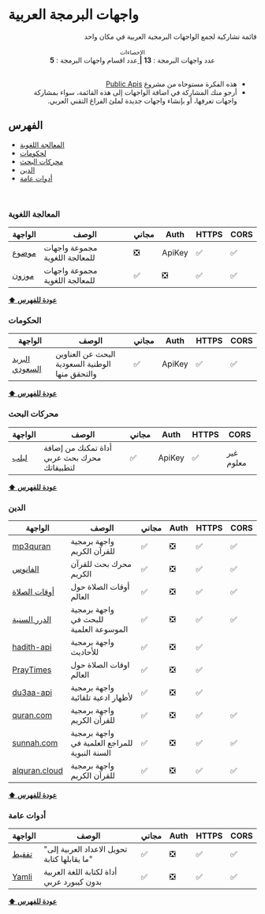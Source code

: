 
# واجهات البرمجة العربية
<div dir="rtl">
قائمة تشاركية لجمع الواجهات البرمجية العربية في مكان واحد
  </div>
<br />

<div align="center">
    <sup>الإحصاءات</sup>
    <br />
    <a href="https://github.com/shenawydev/arabic-apis#%D8%A7%D9%84%D9%81%D9%87%D8%B1%D8%B3">
      <div style="display: inline-block;">
           عدد اقسام واجهات البرمجة : 
        <b>5</b>
      </div>
    </a> <b>|</b>
    <a href="https://github.com/shenawydev/arabic-apis">
      <div style="display: inline-block;">
           عدد واجهات البرمجة : 
        <b>13</b>
      </div>
    </a>
</div>

<br />
<div dir="rtl">
<ul><li>
  هذه الفكرة مستوحاه من مشروع
  <a href="https://github.com/public-apis/public-apis">
Public Apis
  </a>
  </li><li>
أرجو منك المشاركة في اضافة الواجهات إلى هذه القائمة، سواء بمشاركة واجهات تعرفها، أو بإنشاء واجهات جديدة لملئ الفراغ التقني العربي.
  </li></ul>
</div>


## الفهرس
<ul><li>
<a href="https://github.com/shenawydev/arabic-apis">
    المعالجة اللغوية
 </a></li><li>
 <a href="https://github.com/shenawydev/arabic-apis">
    لحكومات
 </a></li><li>
 <a href="https://github.com/shenawydev/arabic-apis">
    محركات البحث
 </a></li><li>
 <a href="https://github.com/shenawydev/arabic-apis">
    الدين
 </a></li><li>
 <a href="https://github.com/shenawydev/arabic-apis">
    أدوات عامة
 </a></li></ul>
 <br />

### المعالجة اللغوية
الواجهة | الوصف | مجاني | Auth | HTTPS | CORS |
|---|---|---|---|---|---|
| [موضوع](https://ai.mawdoo3.com/) | مجموعة واجهات للمعالجة اللغوية | :negative_squared_cross_mark: | ApiKey | :white_check_mark: | :white_check_mark: |
| [موزون](https://موزون.com/api/) | مجموعة واجهات للمعالجة اللغوية | :white_check_mark: | :negative_squared_cross_mark: | :white_check_mark: | :white_check_mark: |

**[⬆ عودة للفهرس](#الفهرس)**
### الحكومات

الواجهة | الوصف | مجاني | Auth | HTTPS | CORS |
|---|---|---|---|---|---|
| [البريد السعودي](https://api.address.gov.sa/) | البحث عن العناوين الوطنية السعودية والتحقق منها | :white_check_mark: | ApiKey | :white_check_mark: | :white_check_mark: |

**[⬆ عودة للفهرس](#الفهرس)**

### محركات البحث

الواجهة | الوصف | مجاني | Auth | HTTPS | CORS |
|---|---|---|---|---|---|
| [لبلب](https://solutions.lableb.com/en/doc/rest/v2-beta/getting-started) | أداة تمكنك من إضافة محرك بحث عربي لتطبيقاتك | :white_check_mark: | ApiKey | :white_check_mark: | غير معلوم |

**[⬆ عودة للفهرس](#الفهرس)**

### الدين

الواجهة | الوصف | مجاني | Auth | HTTPS | CORS |
|---|---|---|---|---|---|
| [mp3quran](https://www.mp3quran.net/api/) | واجهة برمجية للقرآن الكريم | :white_check_mark: | :negative_squared_cross_mark: | :white_check_mark: | :white_check_mark: |
| [الفانوس](https://www.alfanous.org/api-doc/) | محرك بحث للقرآن الكريم | :white_check_mark: | :negative_squared_cross_mark: | :white_check_mark: | :white_check_mark: |
| [أوقات الصلاة](https://awkat-salat.org/api) | أوقات الصلاة حول العالم | :white_check_mark: | :negative_squared_cross_mark: | :white_check_mark: | :white_check_mark: |
| [الدرر السنية](https://www.dorar.net/article/389/%D8%AE%D8%AF%D9%85%D8%A9-%D9%88%D8%A7%D8%AC%D9%87%D8%A9-%D8%A7%D9%84%D9%85%D9%88%D8%B3%D9%88%D8%B9%D8%A9-%D8%A7%D9%84%D8%AD%D8%AF%D9%8A%D8%AB%D9%8A%D8%A9-API) | واجهة برمجية للبحث في الموسوعة العلمية | :white_check_mark: | :negative_squared_cross_mark: | :white_check_mark: | :white_check_mark: |
| [hadith-api](https://github.com/sutanlab/hadith-api) | واجهة برمجية للأحاديث | :white_check_mark: | :negative_squared_cross_mark: | :white_check_mark: | | :white_check_mark: | 
| [PrayTimes](http://praytimes.org/manual/) | اوقات الصلاة حول العالم | :white_check_mark: | :negative_squared_cross_mark: | :white_check_mark: | | :white_check_mark: |
| [du3aa-api](https://github.com/m2kio/du3aa-api) | واجهة برمجية لأظهار ادعية تلقائية  | :white_check_mark: | :negative_squared_cross_mark: | :white_check_mark: | | :white_check_mark: |
| [quran.com](https://quran.api-docs.io/v3/getting-started/introduction) | واجهة برمجية للقرآن الكريم | :white_check_mark: | :negative_squared_cross_mark: | :white_check_mark: | :white_check_mark: |
| [sunnah.com](https://sunnah.api-docs.io/1.0/getting-started/introduction) | واجهة برمجية للمراجع العلمية في السنة النبوية | :white_check_mark: | :negative_squared_cross_mark: | :white_check_mark: | :white_check_mark: |
| [alquran.cloud](https://alquran.cloud/api) | واجهة برمجية للقرآن الكريم | :white_check_mark: | :negative_squared_cross_mark: | :white_check_mark: | :white_check_mark: |

**[⬆ عودة للفهرس](#الفهرس)**

### أدوات عامة

الواجهة | الوصف | مجاني | Auth | HTTPS | CORS |
|---|---|---|---|---|---|
| [تفقيط](https://rapidapi.com/postscripter/api/tafqit) | "تحويل الاعداد العربية إلى ما يقابلها كتابة" | :white_check_mark: | :negative_squared_cross_mark: | :white_check_mark: | :white_check_mark: |
| [Yamli](https://www.yamli.com/api/ar/) | أداة لكتابة اللغة العربية بدون كيبورد عربي | :white_check_mark: | :negative_squared_cross_mark: | :white_check_mark: | :white_check_mark: |

**[⬆ عودة للفهرس](#الفهرس)**
